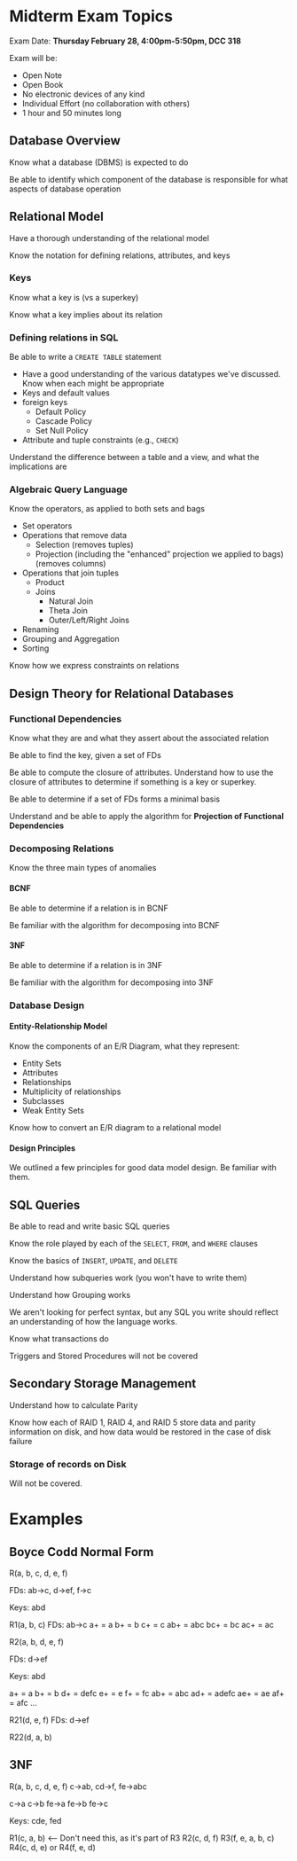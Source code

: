 # Midterm Exam Topics

Exam Date: **Thursday February 28, 4:00pm-5:50pm, DCC 318**

Exam will be:
- Open Note
- Open Book
- No electronic devices of any kind
- Individual Effort (no collaboration with others)
- 1 hour and 50 minutes long

## Database Overview

Know what a database (DBMS) is expected to do

Be able to identify which component of the database is responsible for what aspects of database operation

## Relational Model

Have a thorough understanding of the relational model

Know the notation for defining relations, attributes, and keys

### Keys

Know what a key is (vs a superkey)

Know what a key implies about its relation

### Defining relations in SQL

Be able to write a `CREATE TABLE` statement
- Have a good understanding of the various datatypes we've discussed. Know when each might be appropriate
- Keys and default values
- foreign keys
    - Default Policy
    - Cascade Policy
    - Set Null Policy
- Attribute and tuple constraints (e.g., `CHECK`)

Understand the difference between a table and a view, and what the implications are

### Algebraic Query Language

Know the operators, as applied to both sets and bags
- Set operators
- Operations that remove data
    - Selection (removes tuples)
    - Projection (including the "enhanced" projection we applied to bags) (removes columns)
- Operations that join tuples
    - Product 
    - Joins
        - Natural Join
        - Theta Join
        - Outer/Left/Right Joins
- Renaming
- Grouping and Aggregation
- Sorting

Know how we express constraints on relations

## Design Theory for Relational Databases

### Functional Dependencies

Know what they are and what they assert about the associated relation

Be able to find the key, given a set of FDs

Be able to compute the closure of attributes. Understand how to use the closure of attributes to determine if something is a key or superkey.

Be able to determine if a set of FDs forms a minimal basis

Understand and be able to apply the algorithm for **Projection of Functional Dependencies**

### Decomposing Relations

Know the three main types of anomalies

#### BCNF

Be able to determine if a relation is in BCNF

Be familiar with the algorithm for decomposing into BCNF

#### 3NF

Be able to determine if a relation is in 3NF

Be familiar with the algorithm for decomposing into 3NF

### Database Design

#### Entity-Relationship Model

Know the components of an E/R Diagram, what they represent:
- Entity Sets
- Attributes
- Relationships
- Multiplicity of relationships
- Subclasses
- Weak Entity Sets

Know how to convert an E/R diagram to a relational model

#### Design Principles

We outlined a few principles for good data model design. Be familiar with them.

## SQL Queries

Be able to read and write basic SQL queries

Know the role played by each of the `SELECT`, `FROM`, and `WHERE` clauses

Know the basics of `INSERT`, `UPDATE`, and `DELETE`

Understand how subqueries work (you won't have to write them)

Understand how Grouping works

We aren't looking for perfect syntax, but any SQL you write should reflect an understanding of how the language works.

Know what transactions do

Triggers and Stored Procedures will not be covered

## Secondary Storage Management

Understand how to calculate Parity

Know how each of RAID 1, RAID 4, and RAID 5 store data and parity information on disk, and how data would be restored in the case of disk failure

### Storage of records on Disk

Will not be covered.

# Examples

## Boyce Codd Normal Form

R(a, b, c, d, e, f)

FDs: ab->c, d->ef, f->c

Keys: abd

R1(a, b, c)
FDs: ab->c
a+ = a
b+ = b
c+ = c
ab+ = abc
bc+ = bc
ac+ = ac


R2(a, b, d, e, f)

FDs: d->ef

Keys: abd

a+ = a
b+ = b
d+ = defc
e+ = e
f+ = fc
ab+ = abc
ad+ = adefc
ae+ = ae
af+ = afc
...

R21(d, e, f)
FDs: d->ef


R22(d, a, b)

## 3NF

R(a, b, c, d, e, f)
c->ab, cd->f, fe->abc

c->a
c->b
fe->a
fe->b
fe->c

Keys: cde, fed

R1(c, a, b) <-- Don't need this, as it's part of R3
R2(c, d, f)
R3(f, e, a, b, c)
R4(c, d, e) or R4(f, e, d)